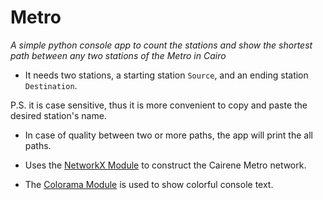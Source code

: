 # Metro
*A simple python console app to count the stations and show the shortest path between any two stations of the Metro in Cairo*


* It needs two stations, a starting station `Source`, and an ending station `Destination`.


P.S. it is case sensitive, thus it is more convenient to copy and paste the desired station's name.

* In case of quality between two or more paths, the app will print the all paths.

* Uses the [NetworkX Module](https://networkx.github.io/) to construct the Cairene Metro network.

* The [Colorama Module](https://pypi.org/project/colorama/) is used to show colorful console text.
